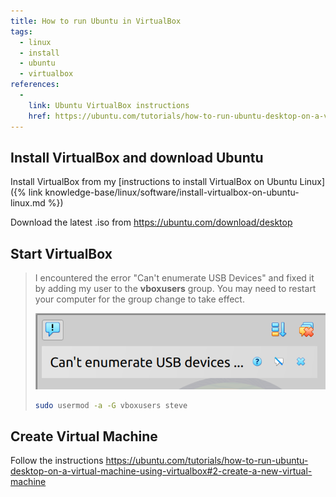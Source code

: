 ```yaml
---
title: How to run Ubuntu in VirtualBox
tags:
  - linux
  - install
  - ubuntu
  - virtualbox
references:
  - 
    link: Ubuntu VirtualBox instructions
    href: https://ubuntu.com/tutorials/how-to-run-ubuntu-desktop-on-a-virtual-machine-using-virtualbox#1-overview
---
```


## Install VirtualBox and download Ubuntu

Install VirtualBox from my [instructions to install VirtualBox on Ubuntu Linux]({% link knowledge-base/linux/software/install-virtualbox-on-ubuntu-linux.md %})

Download the latest .iso from <https://ubuntu.com/download/desktop>

## Start VirtualBox

> I encountered the error "Can't enumerate USB Devices" and fixed it by adding my user to the **vboxusers** group. You may need to restart your computer for the group change to take effect.
>
> ![VirtualBox Error Message: Can't enumerate USB Devices](/assets/images/knowledge-base/linux/virtualbox-usb-error.png)
>
> ```bash
> sudo usermod -a -G vboxusers steve
> ```

## Create Virtual Machine

Follow the instructions <https://ubuntu.com/tutorials/how-to-run-ubuntu-desktop-on-a-virtual-machine-using-virtualbox#2-create-a-new-virtual-machine>


